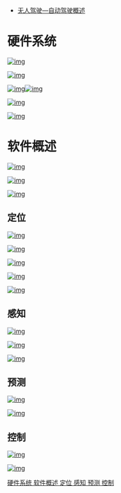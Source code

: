 - [无人驾驶—自动驾驶概述](https://www.cnblogs.com/zhjblogs/p/14681722.html)

# 硬件系统

[![img](https://img2020.cnblogs.com/blog/1959382/202104/1959382-20210420150951875-438245085.png)](https://img2020.cnblogs.com/blog/1959382/202104/1959382-20210420150951875-438245085.png)

[![img](https://img2020.cnblogs.com/blog/1959382/202104/1959382-20210420151013023-8411932.png)](https://img2020.cnblogs.com/blog/1959382/202104/1959382-20210420151013023-8411932.png)

[![img](https://img2020.cnblogs.com/blog/1959382/202104/1959382-20210420151334759-1246950885.png)](https://img2020.cnblogs.com/blog/1959382/202104/1959382-20210420151334759-1246950885.png)[![img](https://img2020.cnblogs.com/blog/1959382/202104/1959382-20210420151358479-940918316.png)](https://img2020.cnblogs.com/blog/1959382/202104/1959382-20210420151358479-940918316.png)

[![img](https://img2020.cnblogs.com/blog/1959382/202104/1959382-20210420151512438-191131670.png)](https://img2020.cnblogs.com/blog/1959382/202104/1959382-20210420151512438-191131670.png)

[![img](https://img2020.cnblogs.com/blog/1959382/202104/1959382-20210420151534434-2011200423.png)](https://img2020.cnblogs.com/blog/1959382/202104/1959382-20210420151534434-2011200423.png)

#  软件概述

[![img](https://img2020.cnblogs.com/blog/1959382/202104/1959382-20210420151617877-157549613.png)](https://img2020.cnblogs.com/blog/1959382/202104/1959382-20210420151617877-157549613.png)

[![img](https://img2020.cnblogs.com/blog/1959382/202104/1959382-20210420151717275-1831563487.png)](https://img2020.cnblogs.com/blog/1959382/202104/1959382-20210420151717275-1831563487.png)

[![img](https://img2020.cnblogs.com/blog/1959382/202104/1959382-20210420151734172-1514269608.png)](https://img2020.cnblogs.com/blog/1959382/202104/1959382-20210420151734172-1514269608.png)

## 定位

[![img](https://img2020.cnblogs.com/blog/1959382/202104/1959382-20210420151928347-1866719071.png)](https://img2020.cnblogs.com/blog/1959382/202104/1959382-20210420151928347-1866719071.png)

[![img](https://img2020.cnblogs.com/blog/1959382/202104/1959382-20210420152102340-998473292.png)](https://img2020.cnblogs.com/blog/1959382/202104/1959382-20210420152102340-998473292.png)

[![img](https://img2020.cnblogs.com/blog/1959382/202104/1959382-20210420152444330-202268636.png)](https://img2020.cnblogs.com/blog/1959382/202104/1959382-20210420152444330-202268636.png)

[![img](https://img2020.cnblogs.com/blog/1959382/202104/1959382-20210420152957189-1400339670.png)](https://img2020.cnblogs.com/blog/1959382/202104/1959382-20210420152957189-1400339670.png)

[![img](https://img2020.cnblogs.com/blog/1959382/202104/1959382-20210420153027490-2101616402.png)](https://img2020.cnblogs.com/blog/1959382/202104/1959382-20210420153027490-2101616402.png)

## 感知

[![img](https://img2020.cnblogs.com/blog/1959382/202104/1959382-20210420153047642-615551029.png)](https://img2020.cnblogs.com/blog/1959382/202104/1959382-20210420153047642-615551029.png)

[![img](https://img2020.cnblogs.com/blog/1959382/202104/1959382-20210420153122185-1825081846.png)](https://img2020.cnblogs.com/blog/1959382/202104/1959382-20210420153122185-1825081846.png)

[![img](https://img2020.cnblogs.com/blog/1959382/202104/1959382-20210420153207001-273406716.png)](https://img2020.cnblogs.com/blog/1959382/202104/1959382-20210420153207001-273406716.png)

## 预测

[![img](https://img2020.cnblogs.com/blog/1959382/202104/1959382-20210420153326838-679966100.png)](https://img2020.cnblogs.com/blog/1959382/202104/1959382-20210420153326838-679966100.png)

[![img](https://img2020.cnblogs.com/blog/1959382/202104/1959382-20210420153435535-575813198.png)](https://img2020.cnblogs.com/blog/1959382/202104/1959382-20210420153435535-575813198.png)

## 控制

[![img](https://img2020.cnblogs.com/blog/1959382/202104/1959382-20210420153552278-356032692.png)](https://img2020.cnblogs.com/blog/1959382/202104/1959382-20210420153552278-356032692.png)

[![img](https://img2020.cnblogs.com/blog/1959382/202104/1959382-20210420153847747-1911856835.png)](https://img2020.cnblogs.com/blog/1959382/202104/1959382-20210420153847747-1911856835.png)

   [硬件系统](https://www.cnblogs.com/zhjblogs/p/14681722.html#tid-M5T2A3)[ 软件概述](https://www.cnblogs.com/zhjblogs/p/14681722.html#tid-wkJW3Q)[  定位](https://www.cnblogs.com/zhjblogs/p/14681722.html#tid-hbEbBN)[  感知](https://www.cnblogs.com/zhjblogs/p/14681722.html#tid-nb6mXH)[  预测](https://www.cnblogs.com/zhjblogs/p/14681722.html#tid-WAynrs)[  控制](https://www.cnblogs.com/zhjblogs/p/14681722.html#tid-f34xJd)   

 